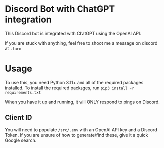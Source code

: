 #  Discord Bot with ChatGPT integration

This Discord bot is integrated with ChatGPT using the OpenAI API.

If you are stuck with anything, feel free to shoot me a message on discord at `.faro`

# Usage
To use this, you need Python 3.11+ and all of the required packages installed.
To install the required packages, run ```pip3 install -r requirements.txt```

When you have it up and running, it will ONLY respond to pings on Discord.

## Client ID
You will need to populate ```/src/.env``` with an OpenAI API key and a Discord Token.
If you are unsure of how to generate/find these, give it a quick Google search.